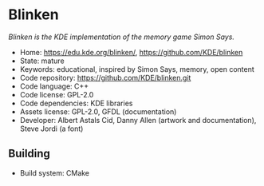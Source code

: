 # Blinken

_Blinken is the KDE implementation of the memory game Simon Says._

- Home: https://edu.kde.org/blinken/, https://github.com/KDE/blinken
- State: mature
- Keywords: educational, inspired by Simon Says, memory, open content
- Code repository: https://github.com/KDE/blinken.git
- Code language: C++
- Code license: GPL-2.0
- Code dependencies: KDE libraries
- Assets license: GPL-2.0, GFDL (documentation)
- Developer: Albert Astals Cid, Danny Allen (artwork and documentation), Steve Jordi (a font)

## Building

- Build system: CMake